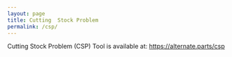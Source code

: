 ```yaml
---
layout: page
title: Cutting  Stock Problem
permalink: /csp/
---
```


Cutting Stock Problem (CSP) Tool is available at: <a href="https://alternate.parts/csp/">https://alternate.parts/csp</a>